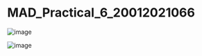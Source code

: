 # MAD_Practical_6_20012021066

![image](https://user-images.githubusercontent.com/110805993/200368686-fe8b8f80-b683-4544-83d5-dc80ab2e0984.png)

![image](https://user-images.githubusercontent.com/110805993/200368741-2d9655b0-937a-482b-a62f-470c988375b0.png)
